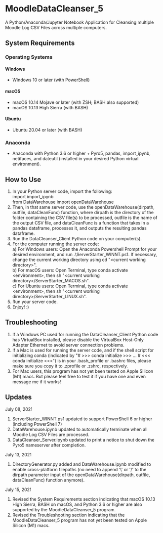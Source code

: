 # MoodleDataCleanser_5

A Python/Anaconda/Jupyter Notebook Application for Cleansing multiple Moodle Log CSV Files across multiple computers.

## System Requirements
### Operating Systems
#### Windows
- Windows 10 or later (with PowerShell)
#### macOS
- macOS 10.14 Mojave or later (with ZSH; BASH also supported)
- macOS 10.13 High Sierra (with BASH)
#### Ubuntu
- Ubuntu 20.04 or later (with BASH)

### Anaconda
- Anaconda with Python 3.6 or higher + Pyro5, pandas, import_ipynb, netifaces, and dateutil (installed in your desired Python virtual environment).

## How to Use
1) In your Python server code, import the following:<br>
   import import_ipynb<br>
   from DataWarehouse import openDataWarehouse
2) Then, in that same server code, use the openDataWarehouse(dirpath, outfile, dataCleanFunc) function, where dirpath is the directory of the folder containing the CSV file(s) to be processed, outfile is the name of the output CSV file, and dataCleanFunc is a function that takes in a pandas dataframe, processes it, and outputs the resulting pandas dataframe.
3) Run the DataCleanser_Client Python code on your computer(s).
4) For the computer running the server code:<br>
   a) For Windows users: Open the Anaconda Powershell Prompt for your desired environment, and run .\ServerStarter_WINNT.ps1. If necessary, change the current working directory using cd "&#60;current working directory&#62;".<br>
   b) For macOS users: Open Terminal, type conda activate &#60;environment&#62;, then sh "&#60;current working directory&#62;/ServerStarter_MACOS.sh".<br>
   c) For Ubuntu users: Open Terminal, type conda activate &#60;environment&#62;, then sh "&#60;current working directory&#62;/ServerStarter_LINUX.sh".
5) Run your server code.
6) Enjoy! :)

## Troubleshooting
1) If a Windows PC used for running the DataCleanser_Client Python code has VirtualBox installed, please disable the VirtualBox Host-Only Adapter Ethernet to avoid server connection problems.
2) If a Mac is used for running the server code, and if the shell script for initializing conda (indicated by "# >>> conda initialize >>> ... # <<< conda initialize <<<") is in your .bash_profile or .bashrc files, please make sure you copy it to .zprofile or .zshrc, respectively.
3) For Mac users, this program has not yet been tested on Apple Silicon (M1) macs. But please feel free to test it if you have one and even message me if it works!
   
## Updates
July 08, 2021
1) ServerStarter_WINNT.ps1 updated to support PowerShell 6 or higher (including PowerShell 7)
2) DataWarehouse.ipynb updated to automatically terminate when all Moodle Log CSV Files are processed.
3) DataCleanser_Server.ipynb updated to print a notice to shut down the Pyro5 nameserver after completion.

July 13, 2021
1) DirectoryGenerator.py added and DataWarehouse.ipynb modified to enable cross-platform filepaths (no need to append '\\' or '/' to the dirpath parameter input of the openDataWarehouse(dirpath, outfile, dataCleanFunc) function anymore).

July 15, 2021
1) Revised the System Requirements section indicating that macOS 10.13 High Sierra, BASH on macOS, and Python 3.6 or higher are also supported by the MoodleDataCleanser_5 program.
2) Revised the Troubleshooting section indicating that the MoodleDataCleanser_5 program has not yet been tested on Apple Silicon (M1) macs.
